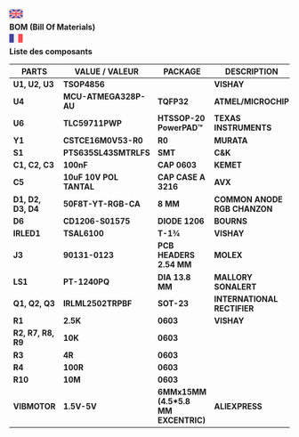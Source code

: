 ![GB](https://github.com/LaserBattle-fr/Laser-Battle/blob/master/Documentation/Images/united-kingdom.png)<br>
**BOM (Bill Of Materials)**<br>
![FR](https://github.com/LaserBattle-fr/Laser-Battle/blob/master/Documentation/Images/france.png)<br>
**Liste des composants**

| **PARTS**          | **VALUE / VALEUR**      | **PACKAGE**                          | **DESCRIPTION**              |
|--------------------|-------------------------|--------------------------------------|------------------------------|
| **U1, U2, U3**     | **TSOP4856**            |                                      | **VISHAY**                   |
| **U4**             | **MCU-ATMEGA328P-AU**   | **TQFP32**                           | **ATMEL/MICROCHIP**          |
| **U6**             | **TLC59711PWP**         | **HTSSOP-20 PowerPAD™**              | **TEXAS INSTRUMENTS**        |
| **Y1**             | **CSTCE16M0V53-R0**     | **R0**                               | **MURATA**                   |
| **S1**             | **PTS635SL43SMTRLFS**   | **SMT**                              | **C&K**                      |
| **C1, C2, C3**     | **100nF**               | **CAP 0603**                         | **KEMET**                    |
| **C5**             | **10uF 10V POL TANTAL** | **CAP CASE A 3216**                  | **AVX**                      |
| **D1, D2, D3, D4** | **50F8T-YT-RGB-CA**     | **8 MM**                             | **COMMON ANODE RGB CHANZON** |
| **D6**             | **CD1206-S01575**       | **DIODE 1206**                       | **BOURNS**                   |
| **IRLED1**         | **TSAL6100**            | **T-1¾**                             | **VISHAY**                   |
| **J3**             | **90131-0123**          | **PCB HEADERS 2.54 MM**              | **MOLEX**                    |
| **LS1**            | **PT-1240PQ**           | **DIA 13.8 MM**                      | **MALLORY SONALERT**         |
| **Q1, Q2, Q3**     | **IRLML2502TRPBF**      | **SOT-23**                           | **INTERNATIONAL RECTIFIER**  |
| **R1**             | **2.5K**                | **0603**                             | **VISHAY**                   |
| **R2, R7, R8, R9** | **10K**                 | **0603**                             |                              |
| **R3**             | **4R**                  | **0603**                             |                              |
| **R4**             | **100R**                | **0603**                             |                              |
| **R10**            | **10M**                 | **0603**                             |                              |
| **VIBMOTOR**       | **1.5V-5V**             | **6MMx15MM (4.5\*5.8 MM EXCENTRIC)** | **ALIEXPRESS**               |

